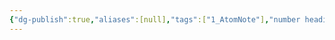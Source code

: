 ```yaml
---
{"dg-publish":true,"aliases":[null],"tags":["1_AtomNote"],"number headings":"auto, first-level 1, max 6, A.1.","Created-Date":"2024-03-05 16:00:14","Modified-Date":"2024-04-18 11:53:16","permalink":"/A01_Lessons/Ac04_信号与系统/信号与系统绪论/","dgPassFrontmatter":true}
---
```





